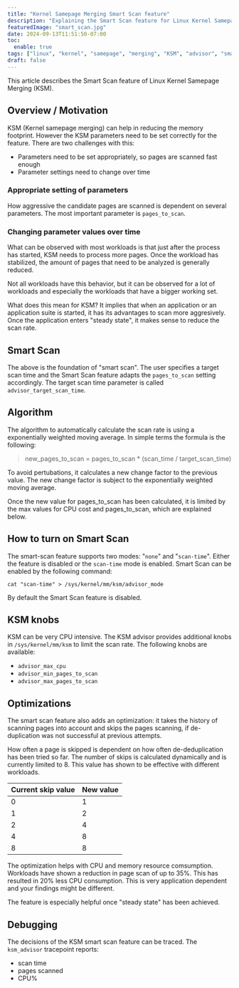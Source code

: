 ```yaml
---
title: "Kernel Samepage Merging Smart Scan feature"
description: "Explaining the Smart Scan feature for Linux Kernel Samepage Merging"
featuredImage: "smart_scan.jpg"
date: 2024-09-13T11:51:50-07:00
toc:
  enable: true
tags: ["linux", "kernel", "samepage", "merging", "KSM", "advisor", "smart scan"]
draft: false
---
```


This article describes the Smart Scan feature of Linux Kernel Samepage Merging (KSM).
<!--more-->

## Overview / Motivation
KSM (Kernel samepage merging) can help in reducing the memory footprint.
However the KSM parameters need to be set correctly for the feature. There
are two challenges with this:
- Parameters need to be set appropriately, so pages are scanned fast enough
- Parameter settings need to change over time

### Appropriate setting of parameters
How aggressive the candidate pages are scanned is dependent on several parameters.
The most important parameter is `pages_to_scan`.

### Changing parameter values over time
What can be observed with most workloads is that just after the process has
started, KSM needs to process more pages. Once the workload has stabilized,
the amount of pages that need to be analyzed is generally reduced.

Not all workloads have this behavior, but it can be observed for a lot of
workloads and especially the workloads that have a bigger working set.

What does this mean for KSM? It implies that when an application or an
application suite is started, it has its advantages to scan more aggresively.
Once the application enters "steady state", it makes sense to reduce the
scan rate.

## Smart Scan
The above is the foundation of "smart scan". The user specifies a target scan
time and the Smart Scan feature adapts the `pages_to_scan` setting accordingly.
The target scan time parameter is called `advisor_target_scan_time`.

## Algorithm
The algorithm to automatically calculate the scan rate is using a exponentially
weighted moving average. In simple terms the formula is the following:

> new_pages_to_scan = pages_to_scan * (scan_time / target_scan_time)

To avoid pertubations, it calculates a new change factor to the previous value. 
The new change factor is subject to the exponentially weighted moving average.

Once the new value for pages_to_scan has been calculated, it is limited by
the max values for CPU cost and pages_to_scan, which are explained below.

## How to turn on Smart Scan
The smart-scan feature supports two modes: "`none`" and "`scan-time`". Either the
feature is disabled or the `scan-time` mode is enabled. Smart Scan can be
enabled by the following command:

```shell
cat "scan-time" > /sys/kernel/mm/ksm/advisor_mode
```

By default the Smart Scan feature is disabled.

## KSM knobs
KSM can be very CPU intensive. The KSM advisor provides additional knobs in
`/sys/kernel/mm/ksm` to limit the scan rate. The following knobs are available:
- `advisor_max_cpu`
- `advisor_min_pages_to_scan`
- `advisor_max_pages_to_scan`

## Optimizations
The smart scan feature also adds an optimization: it takes the history of
scanning pages into account and skips the pages scanning, if de-duplication
was not successful at previous attempts.

How often a page is skipped is dependent on how often de-deduplication has
been tried so far. The number of skips is calculated dynamically and is
currently limited to 8. This value has shown to be effective with different
workloads.

| Current skip value | New value |
|:------------------ |:--------- |
| 0                  | 1         |
| 1                  | 2         |
| 2                  | 4         |
| 4                  | 8         |
| 8                  | 8         |

The optimization helps with CPU and memory resource comsumption. Workloads
have shown a reduction in page scan of up to 35%. This has resulted in 20%
less CPU consumption. This is very application dependent and your findings
might be different.

The feature is especially helpful once "steady state" has been achieved.

## Debugging
The decisions of the KSM smart scan feature can be traced. The `ksm_advisor`
tracepoint reports:
- scan time
- pages scanned
- CPU%
